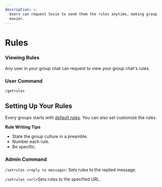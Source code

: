 ```yaml
---
description: >-
  Users can request Susie to send them the rules anytime, making group admin
  easier.
---
```


# Rules

### Viewing Rules

Any user in your group chat can request to view your group chat's rules.

### User Command

`/getrules`

## Setting Up Your Rules

Every groups starts with [default rules](https://cdn.kleros.link/ipfs/Qme3Qbj9rKUNHUe9vj9rqCLnTVUCWKy2YfveQF8HiuWQSu/Kleros%20Moderate%20Community%20Rules.pdf). You can also set customize the rules.

**Rule Writing Tips**

* State the group culture in a preamble.
* Number each rule.
* Be specific.

### Admin Command

`/setrules <reply to message>`: Sets rules to the replied message.

`/setrules <url>`Sets rules to the specified URL.
